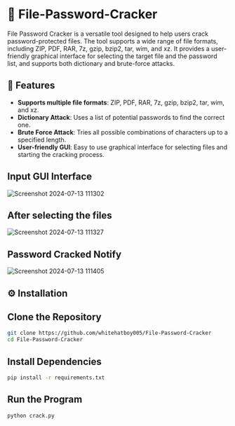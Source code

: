 # 🔐 File-Password-Cracker
File Password Cracker is a versatile tool designed to help users crack password-protected files. The tool supports a wide range of file formats, including ZIP, PDF, RAR, 7z, gzip, bzip2, tar, wim, and xz. It provides a user-friendly graphical interface for selecting the target file and the password list, and supports both dictionary and brute-force attacks.

## 🚀 Features
- **Supports multiple file formats**: ZIP, PDF, RAR, 7z, gzip, bzip2, tar, wim, and xz.
- **Dictionary Attack**: Uses a list of potential passwords to find the correct one.
- **Brute Force Attack**: Tries all possible combinations of characters up to a specified length.
- **User-friendly GUI**: Easy to use graphical interface for selecting files and starting the cracking process.


## Input GUI Interface 
![Screenshot 2024-07-13 111302](https://github.com/user-attachments/assets/cef0c8d4-c6d1-4216-9351-4b1f073b1f08)
## After selecting the files
![Screenshot 2024-07-13 111327](https://github.com/user-attachments/assets/62863ef2-7787-4598-8082-1d60fa519e61)
## Password Cracked Notify
![Screenshot 2024-07-13 111405](https://github.com/user-attachments/assets/b0ad10a5-f593-4386-8884-1322a4b07ffb)



## ⚙️ Installation

## Clone the Repository
```bash
git clone https://github.com/whitehatboy005/File-Password-Cracker
cd File-Password-Cracker
```
## Install Dependencies
```bash
pip install -r requirements.txt
```
## Run the Program
```bash
python crack.py
```
